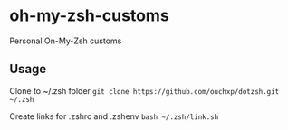 # oh-my-zsh-customs
Personal On-My-Zsh customs

## Usage
Clone to ~/.zsh folder
`git clone https://github.com/ouchxp/dotzsh.git ~/.zsh`

Create links for .zshrc and .zshenv
`bash ~/.zsh/link.sh`
